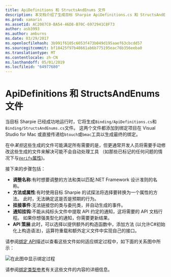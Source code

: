 ```yaml
---
title: ApiDefinitions 和 StructsAndEnums 文件
description: 本文档介绍了生成目标 Sharpie ApiDefinitions.cs 和 StructsAndEnums.cs 文件。 然后使用这些文件以访问 Objective C 代码从C#。
ms.prod: xamarin
ms.assetid: AC2087C0-BA54-46D8-B70C-6972941C8F73
author: asb3993
ms.author: amburns
ms.date: 03/29/2017
ms.openlocfilehash: 3b991f6105c6053f473b049d195aaef63cbcdd57
ms.sourcegitcommit: bf18425f97b48661ab6b775195eac76b356eeba0
ms.translationtype: MT
ms.contentlocale: zh-CN
ms.lasthandoff: 05/01/2019
ms.locfileid: "64977680"
---
```

# <a name="apidefinitions--structsandenums-files"></a>ApiDefinitions 和 StructsAndEnums 文件

当目标 Sharpie 已经成功地运行时，它将生成`Binding/ApiDefinitions.cs`和`Binding/StructsAndEnums.cs`文件。
这两个文件都添加到绑定项目在 Visual Studio for Mac 或直接传递给`btouch`或`bmac`工具以生成最终的绑定。

在中*某些*这些生成的文件可能满足所有需要的是，但更通常开发人员将需要手动修改这些生成的文件来解决可能不会自动处理工具 （如那些已标记的任何问题的情况下与[`Verify`属性](~/cross-platform/macios/binding/objective-sharpie/platform/verify.md))。

接下来的步骤包括：

- **调整名称**:有时想要调整的方法和类以匹配.NET Framework 设计准则的名称。
- **方法或属性**:有时使用目标 Sharpie 的试探法将选择要转换为一个属性的方法。 此时，无法确定这是否是预期的行为。
- **挂接事件**:无法链接您的类与委托类，并自动生成的事件。
- **通知挂钩**:不能从纯标头文件中提取 API 约定的通知，这将需要的 API 文档行程。 如果你想强类型化的通知，你需要更新结果。
- **API 策展**:此时，可以选择以提供额外的构造函数中，添加方法 (以允许C#初始化上构造语法)，运算符重载和额外定义文件中实现自己的接口。

请参阅[绑定 API](~/cross-platform/macios/binding/objective-c-libraries.md)描述以查看这些文件如何适应绑定过程中，如下面的关系图中所示：

![](apidefinitions-structsandenums-images/binding-flowchart.png "在此图中显示绑定过程")

请参阅[绑定类型参考](~/cross-platform/macios/binding/binding-types-reference.md)有关这些文件的内容的详细信息。

